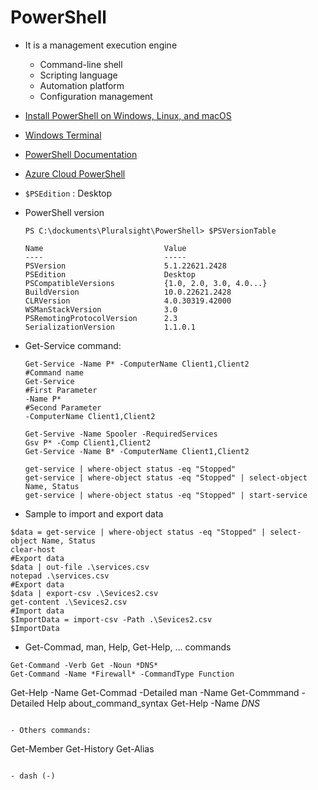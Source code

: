 # PowerShell
- It is a management execution engine
  - Command-line shell
  - Scripting language
  - Automation platform
  - Configuration management
- [Install PowerShell on Windows, Linux, and macOS](https://learn.microsoft.com/en-us/powershell/scripting/install/installing-powershell?view=powershell-7.3)
- [Windows Terminal](https://learn.microsoft.com/en-us/windows/terminal/)
- [PowerShell Documentation](https://learn.microsoft.com/en-us/powershell/)
- [Azure Cloud PowerShell](https://learn.microsoft.com/en-us/azure/cloud-shell/overview)
- ``` $PSEdition ``` : Desktop
- PowerShell version
	```
	PS C:\dockuments\Pluralsight\PowerShell> $PSVersionTable

	Name                           Value
	----                           -----
	PSVersion                      5.1.22621.2428
	PSEdition                      Desktop
	PSCompatibleVersions           {1.0, 2.0, 3.0, 4.0...}
	BuildVersion                   10.0.22621.2428
	CLRVersion                     4.0.30319.42000
	WSManStackVersion              3.0
	PSRemotingProtocolVersion      2.3
	SerializationVersion           1.1.0.1
	```
- Get-Service command:
	```
	Get-Service -Name P* -ComputerName Client1,Client2
	#Command name
	Get-Service 
	#First Parameter
	-Name P* 
	#Second Parameter
	-ComputerName Client1,Client2

	Get-Servive -Name Spooler -RequiredServices
	Gsv P* -Comp Client1,Client2
	Get-Service -Name B* -ComputerName Client1,Client2

	get-service | where-object status -eq "Stopped" 
	get-service | where-object status -eq "Stopped" | select-object Name, Status
	get-service | where-object status -eq "Stopped" | start-service
	```

- Sample to import and export data
```
$data = get-service | where-object status -eq "Stopped" | select-object Name, Status
clear-host
#Export data
$data | out-file .\services.csv				
notepad .\services.csv
#Export data
$data | export-csv .\Sevices2.csv
get-content .\Sevices2.csv
#Import data
$ImportData = import-csv -Path .\Sevices2.csv
$ImportData
```

- Get-Commad, man, Help, Get-Help, ... commands
```
Get-Command -Verb Get -Noun *DNS*
Get-Command -Name *Firewall* -CommandType Function
```
Get-Help -Name Get-Commad -Detailed
man -Name Get-Commmand -Detailed
Help about_command_syntax
Get-Help -Name *DNS*
```

- Others commands:
```
Get-Member
Get-History
Get-Alias
```

- dash (-)